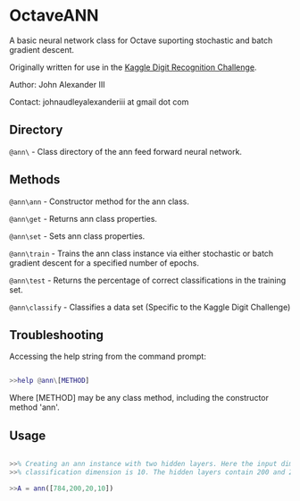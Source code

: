 OctaveANN
================

A basic neural network class for Octave suporting stochastic and batch gradient descent.

Originally written for use in the [Kaggle Digit Recognition Challenge](http://www.kaggle.com/c/digit-recognizer).



Author: John Alexander III

Contact: johnaudleyalexanderiii at gmail dot com

Directory
---------

`@ann\`   - Class directory of the ann feed forward neural network.

Methods
-------

`@ann\ann`      - Constructor method for the ann class.

`@ann\get`      - Returns ann class properties.

`@ann\set`      - Sets ann class properties.

`@ann\train`    - Trains the ann class instance via either stochastic or batch gradient descent for a specified number of epochs.

`@ann\test`     - Returns the percentage of correct classifications in the training set.

`@ann\classify` - Classifies a data set (Specific to the Kaggle Digit Challenge)


Troubleshooting
---------------

Accessing the help string from the command prompt:

```matlab

>>help @ann\[METHOD]

```

Where [METHOD] may be any class method, including the constructor method 'ann'.


Usage
------

```matlab

>>% Creating an ann instance with two hidden layers. Here the input dimension is 784, and
>>% classification dimension is 10. The hidden layers contain 200 and 20 nodes respectively.

>>A = ann([784,200,20,10])

```




